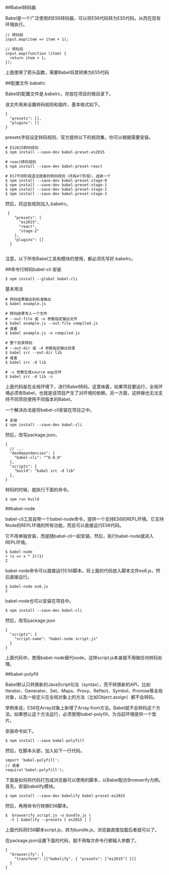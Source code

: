 ##Babel转码器

Babel是一个广泛使用的ES6转码器，可以将ES6代码转为ES5代码，从而在现有环境执行。

```
// 转码前
input.map(item => item + 1);

// 转码后
input.map(function (item) {
  return item + 1;
});

```
上面使用了箭头函数，需要Babel将其转换为ES5代码

##配置文件.babelrc

Babel的配置文件是.babelrc，存放在项目的根目录下。

该文件用来设置转码规则和插件，基本格式如下。

```
{
  "presets": [],
  "plugins": []
}

```
presets字段设定转码规则，官方提供以下的规则集，你可以根据需要安装。

```
# ES2015转码规则
$ npm install --save-dev babel-preset-es2015

# react转码规则
$ npm install --save-dev babel-preset-react

# ES7不同阶段语法提案的转码规则（共有4个阶段），选装一个
$ npm install --save-dev babel-preset-stage-0
$ npm install --save-dev babel-preset-stage-1
$ npm install --save-dev babel-preset-stage-2
$ npm install --save-dev babel-preset-stage-3

```
然后，将这些规则加入.babelrc。

```
 {
    "presets": [
      "es2015",
      "react",
      "stage-2"
    ],
    "plugins": []
  }
  
```
注意，以下所有Babel工具和模块的使用，都必须先写好.babelrc。

##命令行转码babel-cli
安装

```
$ npm install --global babel-cli

```
基本用法

```
# 转码结果输出到标准输出
$ babel example.js

# 转码结果写入一个文件
# --out-file 或 -o 参数指定输出文件
$ babel example.js --out-file compiled.js
# 或者
$ babel example.js -o compiled.js

# 整个目录转码
# --out-dir 或 -d 参数指定输出目录
$ babel src --out-dir lib
# 或者
$ babel src -d lib

# -s 参数生成source map文件
$ babel src -d lib -s

```
上面代码是在全局环境下，进行Babel转码。这意味着，如果项目要运行，全局环境必须有Babel，也就是说项目产生了对环境的依赖。另一方面，这样做也无法支持不同项目使用不同版本的Babel。

一个解决办法是将babel-cli安装在项目之中。

```
# 安装
$ npm install --save-dev babel-cli

```
然后，改写package.json。

```
{
  // ...
  "devDependencies": {
    "babel-cli": "^6.0.0"
  },
  "scripts": {
    "build": "babel src -d lib"
  },
}

```
转码的时候，就执行下面的命令。

```
$ npm run build

```

##babel-node

babel-cli工具自带一个babel-node命令，提供一个支持ES6的REPL环境。它支持Node的REPL环境的所有功能，而且可以直接运行ES6代码。

它不用单独安装，而是随babel-cli一起安装。然后，执行babel-node就进入REPL环境。

```
$ babel-node
> (x => x * 2)(1)
2
```

babel-node命令可以直接运行ES6脚本。将上面的代码放入脚本文件es6.js，然后直接运行。

```
$ babel-node es6.js
2
```

babel-node也可以安装在项目中。

```
$ npm install --save-dev babel-cli

```
然后，改写package.json

```
{
  "scripts": {
    "script-name": "babel-node script.js"
  }
}
```
上面代码中，使用babel-node替代node，这样script.js本身就不用做任何转码处理。

##babel-polyfill

Babel默认只转换新的JavaScript句法（syntax），而不转换新的API，比如Iterator、Generator、Set、Maps、Proxy、Reflect、Symbol、Promise等全局对象，以及一些定义在全局对象上的方法（比如Object.assign）都不会转码。

举例来说，ES6在Array对象上新增了Array.from方法。Babel就不会转码这个方法。如果想让这个方法运行，必须使用babel-polyfill，为当前环境提供一个垫片。

安装命令如下。

```
$ npm install --save babel-polyfill

```
然后，在脚本头部，加入如下一行代码。

```
import 'babel-polyfill';
// 或者
require('babel-polyfill');

```

下面是如何将代码打包成浏览器可以使用的脚本，以Babel配合Browserify为例。首先，安装babelify模块。

```
$ npm install --save-dev babelify babel-preset-es2015
```

然后，再用命令行转换ES6脚本。

```
$  browserify script.js -o bundle.js \
  -t [ babelify --presets [ es2015 ] ]
```

上面代码将ES6脚本script.js，转为bundle.js，浏览器直接加载后者就可以了。

在package.json设置下面的代码，就不用每次命令行都输入参数了。

```
{
  "browserify": {
    "transform": [["babelify", { "presets": ["es2015"] }]]
  }
}
```

